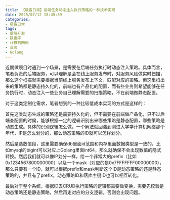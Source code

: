 ```yaml
---
title: 【极客日常】后端任务动态注入执行策略的一种技术实现
date: 2025/07/12 18:45:59
categories:
- 极客日常
tags:
- 后端开发
- 数据库
- 计算机网络
- 业务
- Golang
---
```


近期做项目时遇到一个场景，是需要在后端任务执行时动态注入策略。具体而言，笔者负责的后端服务，可以理解是会在线上服务发布时，对服务风险做实时扫描，那么这个扫描就需要根据当前线上服务发布上下文，匹配对应的策略。但这里扫出来的策略都是静态持久化的，前端也有产品化的配置，而有些业务则希望能够在任务执行时，动态注入一些业务自己理解需要的扫描策略，不在前端做静态配置。

对于这类定制化需求，笔者想到的一种比较低成本实现的方式是这样的：

<!-- more -->

首先这类动态生成的策略还是需要持久化的，但不需要在前端做产品化，只不过后端查配置的时候，能够根据一定的逻辑识别出来哪些策略是静态配置，哪些策略是动态生成。具体的识别逻辑怎么做，一个解法就回溯到刚进大学学计算机网络那个年代，IP是怎么划分的，那么动态策略的ID就可以怎样划分。

然后是选数值段，这里需要确保db里面id范围和内存里面数据类型是一致的，比如mysql的bigint可以对应上Golang里面int64，那么就确保不会出现数值的隐式转换。然后我们就可以像IP划分一样，给一个非常大的prefix（比如0x1234567800000000）以及一个mask（对应的是0x7FFFFFFF00000000），那么只要有一个ID，就可以根据prefix和mask判断这个ID是动态策略的还是静态策略的，并且有了prefix，动态策略ID和落库主键ID也可以相互转化。

最后对于整个系统，根据ID去CRUD执行策略的逻辑都需要做变换，需要先校验是动态策略还是静态策略，然后再走对应的分支逻辑。否则会出现问题。
